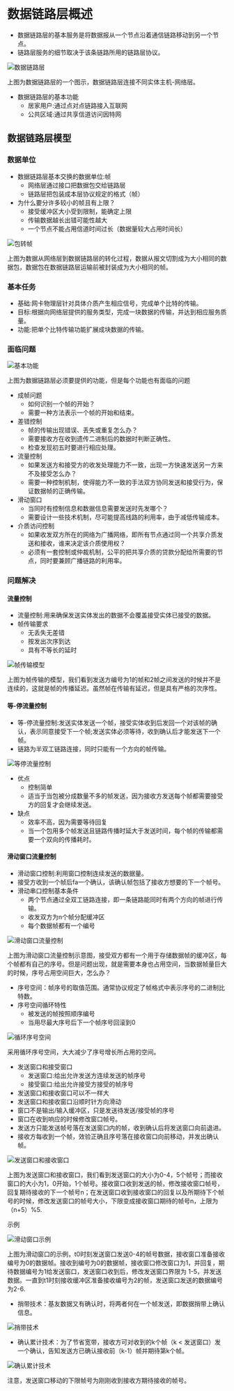 # 数据链路层概述
* 数据链路层的基本服务是将数据报从一个节点沿着通信链路移动到另一个节点。
* 链路层服务的细节取决于该条链路所用的链路层协议。

![数据链路层](https://github.com/zzhangyuhang/computer-network/blob/master/photo/3.数据链路层.png)

上图为数据链路层的一个图示，数据链路层连接不同实体主机-网络层。

* 数据链路层的基本功能
	* 居家用户:通过点对点链路接入互联网
	* 公共区域:通过共享信道访问因特网

## 数据链路层模型
### 数据单位
* 数据链路层基本交换的数据单位:帧
	* 网络层通过接口把数据包交给链路层
	* 链路层把包装成本层协议规定的格式（帧）
* 为什么要分许多较小的帧且有上限？
	* 接受缓冲区大小受到限制，能确定上限
	* 传输数据越长出错可能性越大
	* 一个节点不能占用信道时间过长（数据量较大占用时间长）

![包转帧](https://github.com/zzhangyuhang/computer-network/blob/master/photo/3.包转帧.png)

上图为数据从网络层到数据链路层的转化过程，数据从报文切割成为大小相同的数据包，数据包在数据链路层运输前被封装成为大小相同的帧。

### 基本任务
* 基础:网卡物理层针对具体介质产生相应信号，完成单个比特的传输。
* 目标:根据向网络层提供的服务类型，完成一块数据的传输，并达到相应服务质量。
* 功能:把单个比特传输功能扩展成块数据的传输。

### 面临问题

![基本功能](https://github.com/zzhangyuhang/computer-network/blob/master/photo/3.基本功能.png)

上图为数据链路层必须要提供的功能，但是每个功能也有面临的问题

* 成帧问题
	* 如何识别一个帧的开始？
	* 需要一种方法表示一个帧的开始和结束。
* 差错控制
	* 帧的传输出现错误、丢失或重复怎么办？
	* 需要接收方在收到遗传二进制后的数据时判断正确性。
	* 检查发现初五时要进行相应处理。
* 流量控制
	* 如果发送方和接受方的收发处理能力不一致，出现一方快速发送另一方来不及接受怎么办？
	* 需要一种控制机制，使得能力不一致的手法双方协同发送和接受行为，保证数据帧的正确传输。
* 滑动窗口
	* 当同时有控制信息和数据信息需要发送时先发哪个？
	* 需要设计一些技术机制，尽可能提高线路的利用率，由于减低传输成本。
* 介质访问控制
	* 如果收发双方所在的网络为广播网络，即所有节点通过同一个共享介质发送和接收，谁来决定该介质使用权？
	* 必须有一套控制或仲裁机制，公平的把共享介质的贷款分配给所需要的节点，同时要兼顾广播链路的利用率。

### 问题解决
#### 流量控制
* 流量控制:用来确保发送实体发出的数据不会覆盖接受实体已接受的数据。
* 帧传输要求
	* 无丢失无差错
	* 按发出次序到达
	* 具有不等长的延时

![帧传输模型](https://github.com/zzhangyuhang/computer-network/blob/master/photo/3.帧传输模型.png)

上图为帧传输的模型，我们看到发送方编号为1的帧和2帧之间发送的时候并不是连续的，这就是帧的传播延迟。虽然帧在传输有延迟，但是具有严格的次序性。

#### 等-停流量控制
* 等-停流量控制:发送实体发送一个帧，接受实体收到后发回一个对该帧的确认，表示同意接受下一个帧;发送实体必须等待，收到确认后才能发送下一个帧。
* 链路为半双工链路连接，同时只能有一个方向的帧传输。

![等停流量控制](https://github.com/zzhangyuhang/computer-network/blob/master/photo/3.等停流量控制.png)

* 优点
	* 控制简单
	* 适当于当包被分成数量不多的帧发送，因为接收方发送每个帧都需要接受方的回复才会继续发送。
* 缺点
	* 效率不高，因为需要等待回复
	* 当一个包用多个帧发送且链路传播时延大于发送时间，每个帧的传输都需要一个双向的传播耗时。

#### 滑动窗口流量控制
* 滑动窗口控制:利用窗口控制连续发送的数据量。
* 接受方收到一个帧后fa一个确认，该确认帧包括了接收方想要的下一个帧号。
* 滑动串口控制基本条件
	* 两个节点通过全双工链路连接，即一条链路能同时有两个方向的帧进行传输。
	* 收发双方为n个帧分配缓冲区
	* 每个数据帧都有一个编号

![滑动窗口流量控制](https://github.com/zzhangyuhang/computer-network/blob/master/photo/3.滑动窗口流量控制.png)

上图为滑动窗口流量控制示意图，接受双方都有一个用于存储数据帧的缓冲区，每个帧都有自己的序号。但是问题出现，就是需要本身也占用空间，当数据帧量巨大的时候，序号占用空间巨大，怎么办？

* 序号空间：帧序号的取值范围。通常协议规定了帧格式中表示序号的二进制比特数。
* 序号空间循环特性
	* 被发送的帧按照顺序编号
	* 当用尽最大序号后下一个帧序号回滚到0

![循环序号空间](https://github.com/zzhangyuhang/computer-network/blob/master/photo/3.循环序号空间.png)

采用循环序号空间，大大减少了序号增长所占用的空间。

* 发送窗口和接受窗口
	* 发送窗口:给出允许发送方连续发送的帧序号
	* 接受窗口:给出允许接受方接受的帧序号
* 发送窗口和接收窗口可以不一样大
* 发送窗口和接收窗口沿顺时针方向滑动
* 窗口不是输出/输入缓冲区，只是发送待发送/接受帧的序号
* 窗口在收到响应的时候修改窗口帧号。
* 发送方只能发送帧号落在发送窗口内的帧，收到确认后将发送窗口向前退进。
* 接收方每收到一个帧，效验正确且序号落在接收窗口向前移动，并发出确认帧。

![发送窗口和接收窗口](https://github.com/zzhangyuhang/computer-network/blob/master/photo/3.发送窗口和接收窗口.png)

上图为发送窗口和接收窗口，我们看到发送窗口的大小为0-4，5个帧号；而接收窗口的大小为1，0开始，1个帧号。接收窗口收到发送的帧，修改接收窗口帧号，回复期待接收的下一个帧号n；在发送窗口收到接收窗口的回复以及所期待下个帧号的时候，修改发送窗口的帧号大小，下限变成接收窗口期待的帧号n，上限为（n+5）%5.

示例

![滑动窗口示例](https://github.com/zzhangyuhang/computer-network/blob/master/photo/3.滑动窗口示例.png)

上图为滑动窗口的示例，t0时刻发送窗口发送0-4的帧号数据，接收窗口准备接收编号为0的数据帧。接收到编号为0的数据帧，接收窗口修改窗口为1，并回复，期待数据编号为1给发送窗口，发送窗口收到后，修改发送窗口界限为 1-5，并发送数据。一直到t1时刻接收缓冲区准备接收编号为2的帧，发送窗口发送的数据编号为2-6.

* 捎带技术：基友数据又有确认时，将两者何在一个帧发送，即数据捎带上确认信息。

![捎带技术](https://github.com/zzhangyuhang/computer-network/blob/master/photo/3.捎带技术.png)

* 确认累计技术：为了节省宽带，接收方可对收到的k个帧（k < 发送窗口）发一个确认，告知发送方已确认接收前（k-1）帧并期待第k个帧。

![确认累计技术](https://github.com/zzhangyuhang/computer-network/blob/master/photo/3.确认累计技术.png)

注意，发送窗口移动的下限帧号为刚刚收到接收方期待接收的帧号。

